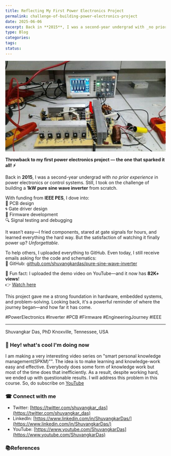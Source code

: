 ```yaml
---
title: Reflecting My First Power Electronics Project
permalink: challenge-of-building-power-electronics-project
date: 2025-06-06
excerpt: Back in **2015**, I was a second-year undergrad with _no prior experience_ in power electronics or control systems. Still, I took on the challenge of building a **1kW pure sine wave inverter** from scratch.
type: Blog
categories: 
tags: 
status:
---
```

![Image](/assets/images/Pasted-image-20250606073631.png)

**Throwback to my first power electronics project — the one that sparked it all! ⚡**

Back in **2015**, I was a second-year undergrad with _no prior experience_ in power electronics or control systems. Still, I took on the challenge of building a **1kW pure sine wave inverter** from scratch.

With funding from **IEEE PES**, I dove into:  
🔧 PCB design  
🌀 Gate driver design  
🧠 Firmware development  
🔍 Signal testing and debugging

It wasn’t easy—I fried components, stared at gate signals for hours, and learned everything the hard way. But the satisfaction of watching it finally power up? _Unforgettable_.

To help others, I uploaded everything to GitHub. Even today, I still receive emails asking for the code and schematics:  
📂 GitHub: [github.com/shuvangkardas/pure-sine-wave-inverter](https://github.com/shuvangkardas/pure-sine-wave-inverter)

🎥 Fun fact: I uploaded the demo video on YouTube—and it now has **82K+ views**!  
👉 [Watch here](https://www.youtube.com/watch?v=IFeKN-dwQoM&ab_channel=ShuvangkarDas)

This project gave me a strong foundation in hardware, embedded systems, and problem-solving. Looking back, it's a powerful reminder of where the journey began—and how far it has come.

#PowerElectronics #Inverter #PCB #Firmware #EngineeringJourney #IEEE










---

Shuvangkar Das, PhD
Knoxville, Tennessee, USA

### 🚀 Hey! what's cool I'm doing now
I am making a very interesting video series on "smart personal knowledge management(SPKM)"". The idea is to make learning and knowledge-work easy and effective. Everybody does some form of knowledge work but most of the time does that inefficiently. As a result, despite working hard, we ended up with questionable results. I will address this problem in this course. So, do subscribe on [YouTube](https://www.youtube.com/ShuvangkarDas) 

### ☎ Connect with me
- Twitter: [https://twitter.com/shuvangkar_das](https://twitter.com/shuvangkar_das)
- LinkedIn: [https://www.linkedin.com/in/ShuvangkarDas/](https://www.linkedin.com/in/ShuvangkarDas/)
- YouTube: [https://www.youtube.com/ShuvangkarDas](https://www.youtube.com/ShuvangkarDas)

### 📚References




